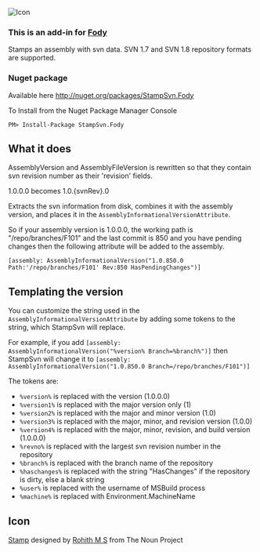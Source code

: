 ![Icon](https://raw.github.com/Fody/Stamp/master/Icons/package_icon.png)

### This is an add-in for [Fody](https://github.com/Fody/Fody/) 

Stamps an assembly with svn data. SVN 1.7 and SVN 1.8 repository formats are supported.

### Nuget package

Available here http://nuget.org/packages/StampSvn.Fody 

To Install from the Nuget Package Manager Console 
    
    PM> Install-Package StampSvn.Fody

## What it does 

AssemblyVersion and AssemblyFileVersion is rewritten so that they contain svn revision number as their 'revision' fields.

1.0.0.0 becomes 1.0.{svnRev}.0

Extracts the svn information from disk, combines it with the assembly version, and places it in the `AssemblyInformationalVersionAttribute`.

So if your assembly version is 1.0.0.0, the working path is "/repo/branches/F101" and the last commit is 850 and you have pending changes then the following attribute will be added to the assembly.

	[assembly: AssemblyInformationalVersion("1.0.850.0 Path:'/repo/branches/F101' Rev:850 HasPendingChanges")]
	
## Templating the version

You can customize the string used in the `AssemblyInformationalVersionAttribute` by adding some tokens to the string, which StampSvn will replace.

For example, if you add `[assembly: AssemblyInformationalVersion("%version% Branch=%branch%")]` then StampSvn will change it to `[assembly: AssemblyInformationalVersion("1.0.850.0 Branch=/repo/branches/F101")]`

The tokens are:
- `%version%` is replaced with the version (1.0.0.0)
- `%version1%` is replaced with the major version only (1)
- `%version2%` is replaced with the major and minor version (1.0)
- `%version3%` is replaced with the major, minor, and revision version (1.0.0)
- `%version4%` is replaced with the major, minor, revision, and build version (1.0.0.0)
- `%revno%` is replaced with the largest svn revision number in the repository
- `%branch%` is replaced with the branch name of the repository
- `%haschanges%` is replaced with the string "HasChanges" if the repository is dirty, else a blank string
- `%user%` is replaced with the username of MSBuild process
- `%machine%` is replaced with Environment.MachineName

## Icon

<a href="http://thenounproject.com/noun/stamp/#icon-No8787" target="_blank">Stamp</a> designed by <a href="http://thenounproject.com/rohithdezinr" target="_blank">Rohith M S</a> from The Noun Project